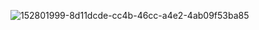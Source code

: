

![152801999-8d11dcde-cc4b-46cc-a4e2-4ab09f53ba85](https://user-images.githubusercontent.com/92247967/212745818-e01a8701-690d-4ecc-b221-547d08dc2e1d.gif)
